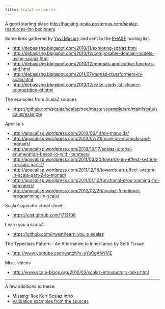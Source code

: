 ```yaml
---
title: ScalaZ resources
---
```


A good starting place <http://hacking-scala.posterous.com/scalaz-resources-for-beginners>

Some links gathered by [Yuvi Masory](http://yuvimasory.com/) and sent to the [PHASE](http://www.meetup.com/scala-phase/) mailing list.

 * <http://debasishg.blogspot.com/2010/11/exploring-scalaz.html>
 * <http://debasishg.blogspot.com/2010/12/composable-domain-models-using-scalaz.html>
 * <http://debasishg.blogspot.com/2010/12/monads-applicative-functors-and.html>
 * <http://debasishg.blogspot.com/2011/07/monad-transformers-in-scala.html>
 * <http://debasishg.blogspot.com/2010/12/case-study-of-cleaner-composition-of.html>

The examples from ScalaZ sources             
 * <https://github.com/scalaz/scalaz/tree/master/example/src/main/scala/scalaz/example>

Apolisp's 
 * <http://apocalisp.wordpress.com/2010/06/14/on-monoids/>
 * <http://apocalisp.wordpress.com/2010/07/21/more-on-monoids-and-monads/>
 * <http://apocalisp.wordpress.com/2010/10/17/scalaz-tutorial-enumeration-based-io-with-iteratees/>
 * <http://apocalisp.wordpress.com/2011/03/20/towards-an-effect-system-in-scala-part-1/>
 * <http://apocalisp.wordpress.com/2011/12/19/towards-an-effect-system-in-scala-part-2-io-monad/>
 * <http://apocalisp.wordpress.com/2011/01/10/functional-programming-for-beginners/>
 * <http://apocalisp.wordpress.com/2012/02/26/scalaz-functional-programming-in-scala/>

ScalaZ operator cheat sheet: 
 * <https://gist.github.com/1712108>

Learn you a scalaZ: 
 * <https://github.com/jrwest/learn_you_a_scalaz>

The Typeclass Pattern - An Alternative to Inheritance by Seth Tissue 
 * <http://www.youtube.com/watch?v=yYo0gANYViE> 

Misc. videos 
 * <http://www.scala-blogs.org/2010/03/scalaz-introductory-talks.html>

---

A few additions to these:

 * Missing: Rex Kerr Scalaz Intro 
 * [Validation examples from the sources](http://scalaz.googlecode.com/svn/continuous/latest/browse.sxr/scalaz/example/ExampleValidation.scala.html)

